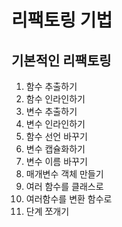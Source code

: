 # 리팩토링 기법

## 기본적인 리팩토링
1. 함수 추출하기
2. 함수 인라인하기
3. 변수 추출하기
4. 변수 인라인하기
5. 함수 선언 바꾸기
6. 변수 캡슐화하기
7. 변수 이름 바꾸기
8. 매개변수 객체 만들기
9. 여러 함수를 클래스로
10. 여러함수를 변환 함수로
11. 단계 쪼개기
